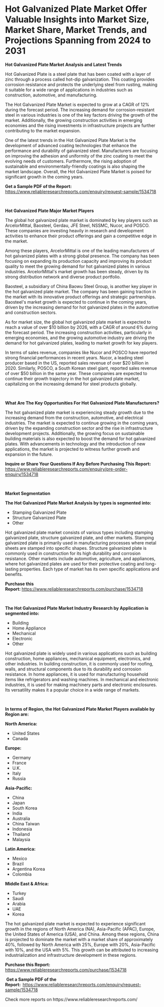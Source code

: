 <p><h1>Hot Galvanized Plate Market Offer Valuable Insights into Market Size, Market Share, Market Trends, and Projections Spanning from 2024 to 2031</h1></p><p><strong>Hot Galvanized Plate Market Analysis and Latest Trends</strong></p>
<p><p>Hot Galvanized Plate is a steel plate that has been coated with a layer of zinc through a process called hot-dip galvanization. This coating provides corrosion resistance and protects the underlying steel from rusting, making it suitable for a wide range of applications in industries such as construction, automotive, and manufacturing.</p><p>The Hot Galvanized Plate Market is expected to grow at a CAGR of 12% during the forecast period. The increasing demand for corrosion-resistant steel in various industries is one of the key factors driving the growth of the market. Additionally, the growing construction activities in emerging economies and the rising investments in infrastructure projects are further contributing to the market expansion.</p><p>One of the latest trends in the Hot Galvanized Plate Market is the development of advanced coating technologies that enhance the performance and durability of galvanized steel. Manufacturers are focusing on improving the adhesion and uniformity of the zinc coating to meet the evolving needs of customers. Furthermore, the rising adoption of sustainable and environmentally-friendly coatings is also shaping the market landscape. Overall, the Hot Galvanized Plate Market is poised for significant growth in the coming years.</p></p>
<p><strong>Get a Sample PDF of the Report:&nbsp;</strong> <a href="https://www.reliableresearchreports.com/enquiry/request-sample/1534718">https://www.reliableresearchreports.com/enquiry/request-sample/1534718</a></p>
<p>&nbsp;</p>
<p><strong>Hot Galvanized Plate Major Market Players</strong></p>
<p><p>The global hot galvanized plate market is dominated by key players such as ArcelorMittal, Baosteel, Gerdau, JFE Steel, NSSMC, Nucor, and POSCO. These companies are investing heavily in research and development activities to enhance their product offerings and gain a competitive edge in the market.</p><p>Among these players, ArcelorMittal is one of the leading manufacturers of hot galvanized plates with a strong global presence. The company has been focusing on expanding its production capacity and improving its product quality to meet the growing demand for hot galvanized plates in various industries. ArcelorMittal's market growth has been steady, driven by its strong distribution network and diverse product portfolio.</p><p>Baosteel, a subsidiary of China Baowu Steel Group, is another key player in the hot galvanized plate market. The company has been gaining traction in the market with its innovative product offerings and strategic partnerships. Baosteel's market growth is expected to continue in the coming years, driven by the increasing demand for hot galvanized plates in the automotive and construction sectors.</p><p>As for market size, the global hot galvanized plate market is expected to reach a value of over $10 billion by 2026, with a CAGR of around 6% during the forecast period. The increasing construction activities, particularly in emerging economies, and the growing automotive industry are driving the demand for hot galvanized plates, leading to market growth for key players.</p><p>In terms of sales revenue, companies like Nucor and POSCO have reported strong financial performances in recent years. Nucor, a leading steel producer based in the US, reported sales revenue of over $20 billion in 2020. Similarly, POSCO, a South Korean steel giant, reported sales revenue of over $50 billion in the same year. These companies are expected to continue their growth trajectory in the hot galvanized plate market, capitalizing on the increasing demand for steel products globally.</p></p>
<p>&nbsp;</p>
<p><strong>What Are The Key Opportunities For Hot Galvanized Plate Manufacturers?</strong></p>
<p><p>The hot galvanized plate market is experiencing steady growth due to the increasing demand from the construction, automotive, and electrical industries. The market is expected to continue growing in the coming years, driven by the expanding construction sector and the rise in infrastructure development projects. Additionally, the growing focus on sustainable building materials is also expected to boost the demand for hot galvanized plates. With advancements in technology and the introduction of new applications, the market is projected to witness further growth and expansion in the future.</p></p>
<p><strong>Inquire or Share Your Questions If Any Before Purchasing This Report:</strong> <a href="https://www.reliableresearchreports.com/enquiry/pre-order-enquiry/1534718">https://www.reliableresearchreports.com/enquiry/pre-order-enquiry/1534718</a></p>
<p>&nbsp;</p>
<p><strong>Market Segmentation</strong></p>
<p><strong>The Hot Galvanized Plate Market Analysis by types is segmented into:</strong></p>
<p><ul><li>Stamping Galvanized Plate</li><li>Structure Galvanized Plate</li><li>Other</li></ul></p>
<p><p>Hot galvanized plate market consists of various types including stamping galvanized plate, structure galvanized plate, and other markets. Stamping galvanized plate is primarily used in manufacturing processes where metal sheets are stamped into specific shapes. Structure galvanized plate is commonly used in construction for its high durability and corrosion resistance. Other markets include automotive, agriculture, and appliances, where hot galvanized plates are used for their protective coating and long-lasting properties. Each type of market has its own specific applications and benefits.</p></p>
<p><strong>Purchase this Report:&nbsp;</strong><a href="https://www.reliableresearchreports.com/purchase/1534718">https://www.reliableresearchreports.com/purchase/1534718</a></p>
<p>&nbsp;</p>
<p><strong>The Hot Galvanized Plate Market Industry Research by Application is segmented into:</strong></p>
<p><ul><li>Building</li><li>Home Appliance</li><li>Mechanical</li><li>Electronic</li><li>Other</li></ul></p>
<p><p>Hot galvanized plate is widely used in various applications such as building construction, home appliances, mechanical equipment, electronics, and other industries. In building construction, it is commonly used for roofing, walls, and structural components due to its durability and corrosion resistance. In home appliances, it is used for manufacturing household items like refrigerators and washing machines. In mechanical and electronic industries, it is used for making machinery parts and electronic enclosures. Its versatility makes it a popular choice in a wide range of markets.</p></p>
<p>&nbsp;</p>
<p><strong>In terms of Region, the Hot Galvanized Plate Market Players available by Region are:</strong></p>
<p>
    <p> <strong> North America: </strong>
        <ul>
            <li>United States</li>
            <li>Canada</li>
        </ul>
        </p> 
    <p> <strong> Europe: </strong>
        <ul>
            <li>Germany</li>
            <li>France</li>
            <li>U.K.</li>
            <li>Italy</li>
            <li>Russia</li>
        </ul>
        </p> 
    <p> <strong> Asia-Pacific: </strong>
        <ul>
            <li>China</li>
            <li>Japan</li>
            <li>South Korea</li>
            <li>India</li>
            <li>Australia</li>
            <li>China Taiwan</li>
            <li>Indonesia</li>
            <li>Thailand</li>
            <li>Malaysia</li>
        </ul>
        </p> 
    <p> <strong> Latin America: </strong>
        <ul>
            <li>Mexico</li>
            <li>Brazil</li>
            <li>Argentina Korea</li>
            <li>Colombia</li>
        </ul>
        </p> 
    <p> <strong> Middle East & Africa: </strong>
        <ul>
            <li>Turkey</li>
            <li>Saudi</li>
            <li>Arabia</li>
            <li>UAE</li>
            <li>Korea</li>
        </ul>
    </p>
    </p>
<p><p>The hot galvanized plate market is expected to experience significant growth in the regions of North America (NA), Asia-Pacific (APAC), Europe, the United States of America (USA), and China. Among these regions, China is projected to dominate the market with a market share of approximately 40%, followed by North America with 25%, Europe with 20%, Asia-Pacific with 10%, and the USA with 5%. This growth can be attributed to increasing industrialization and infrastructure development in these regions.</p></p>
<p><strong>Purchase this Report: </strong><a href="https://www.reliableresearchreports.com/purchase/1534718">https://www.reliableresearchreports.com/purchase/1534718</a></p>
<p>&nbsp;<strong>Get a Sample PDF of the Report:&nbsp;&nbsp;</strong><a href="https://www.reliableresearchreports.com/enquiry/request-sample/1534718">https://www.reliableresearchreports.com/enquiry/request-sample/1534718</a></p>
<p><strong></strong></p>
<p>Check more reports on https://www.reliableresearchreports.com/</p>